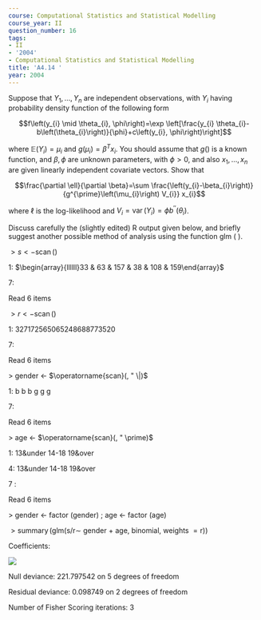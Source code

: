 ```yaml
---
course: Computational Statistics and Statistical Modelling
course_year: II
question_number: 16
tags:
- II
- '2004'
- Computational Statistics and Statistical Modelling
title: 'A4.14 '
year: 2004
---
```



Suppose that $Y_{1}, \ldots, Y_{n}$ are independent observations, with $Y_{i}$ having probability density function of the following form

$$f\left(y_{i} \mid \theta_{i}, \phi\right)=\exp \left[\frac{y_{i} \theta_{i}-b\left(\theta_{i}\right)}{\phi}+c\left(y_{i}, \phi\right)\right]$$

where $\mathbb{E}\left(Y_{i}\right)=\mu_{i}$ and $g\left(\mu_{i}\right)=\beta^{T} x_{i}$. You should assume that $g()$ is a known function, and $\beta, \phi$ are unknown parameters, with $\phi>0$, and also $x_{1}, \ldots, x_{n}$ are given linearly independent covariate vectors. Show that

$$\frac{\partial \ell}{\partial \beta}=\sum \frac{\left(y_{i}-\beta_{i}\right)}{g^{\prime}\left(\mu_{i}\right) V_{i}} x_{i}$$

where $\ell$ is the log-likelihood and $V_{i}=\operatorname{var}\left(Y_{i}\right)=\phi b^{\prime \prime}\left(\theta_{i}\right)$.

Discuss carefully the (slightly edited) $\mathrm{R}$ output given below, and briefly suggest another possible method of analysis using the function $\mathrm{glm}$ ( ).

$>s<-\operatorname{scan}()$

1: $\begin{array}{llllll}33 & 63 & 157 & 38 & 108 & 159\end{array}$

7:

Read 6 items

$>r<-\operatorname{scan}()$

1: 327172565065248688773520

$7:$

Read 6 items

$>$ gender <- $\operatorname{scan}(, " \|)$

1: b b b g g g

$7:$

Read 6 items

$>$ age <- $\operatorname{scan}(, " \prime)$

1: 13\&under 14-18 19\&over

4: 13\&under 14-18 19\&over

7 :

Read 6 items

$>$ gender <- factor (gender) ; age <- factor (age)

$>\operatorname{summary}(\mathrm{glm}(\mathrm{s} / \mathrm{r} \sim$ gender $+$ age, binomial, weights $=\mathrm{r}))$

Coefficients:

![](https://cdn.mathpix.com/cropped/2022_04_28_3647b103faea3380d161g-13.jpg?height=293&width=674&top_left_y=195&top_left_x=260)

Null deviance: $221.797542$ on 5 degrees of freedom

Residual deviance: $0.098749$ on 2 degrees of freedom

Number of Fisher Scoring iterations: 3
